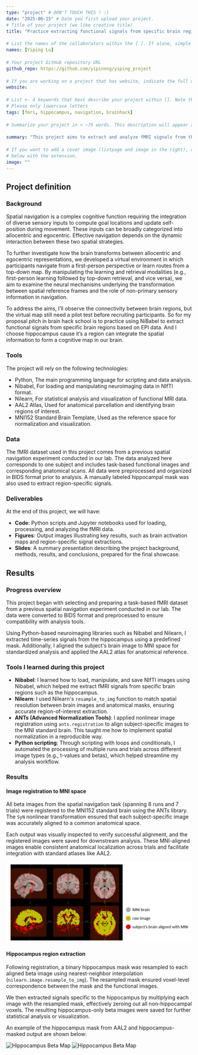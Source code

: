 ```yaml
---
type: "project" # DON'T TOUCH THIS ! :)
date: "2025-06-15" # Date you first upload your project.
# Title of your project (we like creative title)
title: "Practice extracting functional signals from specific brain region"

# List the names of the collaborators within the [ ]. If alone, simple put your name within []
names: [Yiping Lu]

# Your project GitHub repository URL
github_repo: https://github.com/yipinnng/yiping_project

# If you are working on a project that has website, indicate the full url including "https://" below or leave it empty.
website:

# List +- 4 keywords that best describe your project within []. Note that the project summary also involves a number of key words. Those are listed on top of the [github repository](https://github.com/PSY6983-2021/project_template), click `manage topics`.
# Please only lowercase letters
tags: [fmri, hippocampus, navigation, brainhack]

# Summarize your project in < ~75 words. This description will appear at the top of your page and on the list page with other projects..

summary: "This project aims to extract and analyze fMRI signals from the hippocampus during spatial navigation, using a reproducible workflow based on open tools and data formats."

# If you want to add a cover image (listpage and image in the right), add it to your directory and indicate the name
# below with the extension.
image: ""
---
```

<!-- This is an html comment and this won't appear in the rendered page. You are now editing the "content" area, the core of your description. Everything that you can do in markdown is allowed below. We added a couple of comments to guide your through documenting your progress. -->

## Project definition

### Background

Spatial navigation is a complex cognitive function requiring the integration of diverse sensory inputs to compute goal locations and update self-position during movement. These inputs can be broadly categorized into allocentric and egocentric. Effective navigation depends on the dynamic interaction between these two spatial strategies.

To further investigate how the brain transforms between allocentric and egocentric representations, we developed a virtual environment in which participants navigate from a first-person perspective or learn routes from a top-down map. By manipulating the learning and retrieval modalities (e.g., first-person learning followed by top-down retrieval, and vice versa), we aim to examine the neural mechanisms underlying the transformation between spatial reference frames and the role of non-primary sensory information in navigation.

To address the aims, I’ll observe the connectivity between brain regions, but the virtual map still need a pilot test before recruiting participants. So for my proposal pitch in brain hack school is to practice using NiBabel to extract functional signals from specific brain regions based on EPI data. And I choose hippocampus cause it’s a region can integrate the spatial information to form a cognitive map in our brain.

### Tools

The project will rely on the following technologies:
 * Python, The main programming language for scripting and data analysis.
 * Nibabel, For loading and manipulating neuroimaging data in NIfTI format.
 * Nilearn, For statistical analysis and visualization of functional MRI data.
 * AAL2 Atlas, Used for anatomical parcellation and identifying brain regions of interest.
 * MNI152 Standard Brain Template, Used as the reference space for normalization and visualization.

### Data

The fMRI dataset used in this project comes from a previous spatial navigation experiment conducted in our lab. The data analyzed here corresponds to one subject and includes task-based functional images and corresponding anatomical scans. All data were preprocessed and organized in BIDS format prior to analysis. A manually labeled hippocampal mask was also used to extract region-specific signals.

### Deliverables

At the end of this project, we will have:
 - **Code**: Python scripts and Jupyter notebooks used for loading, processing, and analyzing the fMRI data.
 - **Figures**: Output images illustrating key results, such as brain activation maps and region-specific signal extractions.
 - **Slides**: A summary presentation describing the project background, methods, results, and conclusions, prepared for the final showcase.

## Results

### Progress overview

This project began with selecting and preparing a task-based fMRI dataset from a previous spatial navigation experiment conducted in our lab. The data were converted to BIDS format and preprocessed to ensure compatibility with analysis tools.

Using Python-based neuroimaging libraries such as Nibabel and Nilearn, I extracted time-series signals from the hippocampus using a predefined mask. Additionally, I aligned the subject's brain image to MNI space for standardized analysis and applied the AAL2 atlas for anatomical reference.

### Tools I learned during this project

 - **Nibabel**: I learned how to load, manipulate, and save NIfTI images using Nibabel, which helped me extract fMRI signals from specific brain regions such as the hippocampus.
 - **Nilearn**: I used Nilearn's `resample_to_img` function to match spatial resolution between brain images and anatomical masks, ensuring accurate region-of-interest extraction.
 - **ANTs (Advanced Normalization Tools)**: I applied nonlinear image registration using `ants.registration` to align subject-specific images to the MNI standard brain. This taught me how to implement spatial normalization in a reproducible way.
 - **Python scripting**: Through scripting with loops and conditionals, I automated the processing of multiple runs and trials across different image types (e.g., t-values and betas), which helped streamline my analysis workflow.

### Results

#### Image registration to MNI space

All beta images from the spatial navigation task (spanning 8 runs and 7 trials) were registered to the MNI152 standard brain using the ANTs library. The `SyN` nonlinear transformation ensured that each subject-specific image was accurately aligned to a common anatomical space.

Each output was visually inspected to verify successful alignment, and the registered images were saved for downstream analysis. These MNI-aligned images enable consistent anatomical localization across trials and facilitate integration with standard atlases like AAL2.

![Hippocampus Beta Map](figures/figure1.png)

#### Hippocampus region extraction

Following registration, a binary hippocampus mask was resampled to each aligned beta image using nearest-neighbor interpolation (`nilearn.image.resample_to_img`). The resampled mask ensured voxel-level correspondence between the mask and the functional images.

We then extracted signals specific to the hippocampus by multiplying each image with the resampled mask, effectively zeroing out all non-hippocampal voxels. The resulting hippocampus-only beta images were saved for further statistical analysis or visualization.

An example of the hippocampus mask from AAL2 and hippocampus-masked output are shown below:

![Hippocampus Beta Map](figures/figure3.png.png)
![Hippocampus Beta Map](figures/figure2.png.png)

